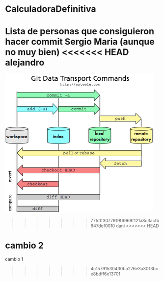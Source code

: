 # CalculadoraDefinitiva

Lista de personas que consiguieron hacer commit
Sergio
Maria (aunque no muy bien)
<<<<<<< HEAD
alejandro
=======

![alt text](https://github.com/spysoul/CalculadoraDefinitiva/blob/master/git.png?raw=true)
>>>>>>> 77fc1f3077919f6969f121a8c3acfb847def0010
dani
<<<<<<< HEAD

cambio 2
=======
cambio 1
>>>>>>> 4c15791530430ba276e3a3013bce8bdff6e13701
